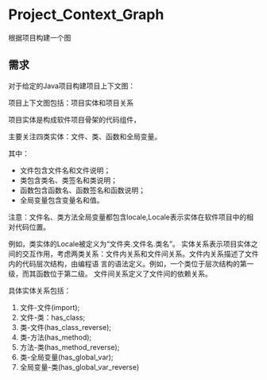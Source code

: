 # Project_Context_Graph
根据项目构建一个图
## 需求
对于给定的Java项目构建项目上下文图：

项目上下文图包括：项目实体和项目关系

项目实体是构成软件项目骨架的代码组件，

主要关注四类实体：文件、类、函数和全局变量。

其中：
+ 文件包含文件名和文件说明；
+ 类包含类名、类签名和类说明；
+ 函数包含函数名、函数签名和函数说明；
+ 全局变量包含变量名和值。

注意：文件名、类方法全局变量都包含locale,Locale表示实体在软件项目中的相对代码位置。

例如，类实体的Locale被定义为“文件夹.文件名.类名”。
实体关系表示项目实体之间的交互作用，考虑两类关系：文件内关系和文件间关系。文件内关系描述了文件内的代码层次结构，由编程语
言的语法定义。例如，一个类位于层次结构的第一级，而其函数位于第二级。 文件间关系定义了文件间的依赖关系。

具体实体关系包括：  
1. 文件-文件(import);  
2. 文件-类：has_class;
3. 类-文件(has_class_reverse); 
4. 类-方法(has_method); 
5. 方法-类(has_method_reverse);
6. 类-全局变量(has_global_var); 
7. 全局变量-类(has_global_var_reverse)

